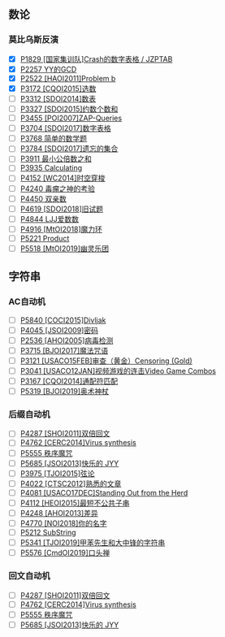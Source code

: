 ## 数论
### 莫比乌斯反演
- [X] [P1829 [国家集训队]Crash的数字表格 / JZPTAB](https://www.luogu.com.cn/problem/P1829)
- [X] [P2257 YY的GCD](https://www.luogu.com.cn/problem/P2257)
- [X] [P2522 [HAOI2011]Problem b](https://www.luogu.com.cn/problem/P2522)
- [X] [P3172 [CQOI2015]选数](https://www.luogu.com.cn/problem/P3172)
- [ ] [P3312 [SDOI2014]数表](https://www.luogu.com.cn/problem/P3312)
- [ ] [P3327 [SDOI2015]约数个数和](https://www.luogu.com.cn/problem/P3327)
- [ ] [P3455 [POI2007]ZAP-Queries](https://www.luogu.com.cn/problem/P3455)
- [ ] [P3704 [SDOI2017]数字表格](https://www.luogu.com.cn/problem/P3704)
- [ ] [P3768 简单的数学题](https://www.luogu.com.cn/problem/P3768)
- [ ] [P3784 [SDOI2017]遗忘的集合](https://www.luogu.com.cn/problem/P3784)
- [ ] [P3911 最小公倍数之和](https://www.luogu.com.cn/problem/P3911)
- [ ] [P3935 Calculating](https://www.luogu.com.cn/problem/P3935)
- [ ] [P4152 [WC2014]时空穿梭](https://www.luogu.com.cn/problem/P4152)
- [ ] [P4240 毒瘤之神的考验](https://www.luogu.com.cn/problem/P4240)
- [ ] [P4450 双亲数](https://www.luogu.com.cn/problem/P4450)
- [ ] [P4619 [SDOI2018]旧试题](https://www.luogu.com.cn/problem/P4619)
- [ ] [P4844 LJJ爱数数](https://www.luogu.com.cn/problem/P4844)
- [ ] [P4916 [MtOI2018]魔力环](https://www.luogu.com.cn/problem/P4916)
- [ ] [P5221 Product](https://www.luogu.com.cn/problem/P5221)
- [ ] [P5518 [MtOI2019]幽灵乐团](https://www.luogu.com.cn/problem/P5518)

## 字符串
### AC自动机
- [ ] [P5840 [COCI2015]Divljak](https://www.luogu.com.cn/problem/P5840)
- [ ] [P4045 [JSOI2009]密码](https://www.luogu.com.cn/problem/P4045)
- [ ] [P2536 [AHOI2005]病毒检测](https://www.luogu.com.cn/problem/P2536)
- [ ] [P3715 [BJOI2017]魔法咒语](https://www.luogu.com.cn/problem/P3715)
- [ ] [P3121 [USACO15FEB]审查（黄金）Censoring (Gold)](https://www.luogu.com.cn/problem/P3121)
- [ ] [P3041 [USACO12JAN]视频游戏的连击Video Game Combos](https://www.luogu.com.cn/problem/P3041)
- [ ] [P3167 [CQOI2014]通配符匹配](https://www.luogu.com.cn/problem/P3167)
- [ ] [P5319 [BJOI2019]奥术神杖](https://www.luogu.com.cn/problem/P5319)
### 后缀自动机
- [ ] [P4287 [SHOI2011]双倍回文](https://www.luogu.com.cn/problem/P4287)
- [ ] [P4762 [CERC2014]Virus synthesis](https://www.luogu.com.cn/problem/P4762)
- [ ] [P5555 秩序魔咒](https://www.luogu.com.cn/problem/P5555)
- [ ] [P5685 [JSOI2013]快乐的 JYY](https://www.luogu.com.cn/problem/P5685)
- [ ] [P3975 [TJOI2015]弦论](https://www.luogu.com.cn/problem/P3975)
- [ ] [P4022 [CTSC2012]熟悉的文章](https://www.luogu.com.cn/problem/P4022)
- [ ] [P4081 [USACO17DEC]Standing Out from the Herd](https://www.luogu.com.cn/problem/P4081)
- [ ] [P4112 [HEOI2015]最短不公共子串](https://www.luogu.com.cn/problem/P4112)
- [ ] [P4248 [AHOI2013]差异](https://www.luogu.com.cn/problem/P4248)
- [ ] [P4770 [NOI2018]你的名字](https://www.luogu.com.cn/problem/P4770)
- [ ] [P5212 SubString](https://www.luogu.com.cn/problem/P5212)
- [ ] [P5341 [TJOI2019]甲苯先生和大中锋的字符串](https://www.luogu.com.cn/problem/P5337)
- [ ] [P5576 [CmdOI2019]口头禅](https://www.luogu.com.cn/problem/P5576)
### 回文自动机
- [ ] [P4287 [SHOI2011]双倍回文](https://www.luogu.com.cn/problem/P4287)
- [ ] [P4762 [CERC2014]Virus synthesis](https://www.luogu.com.cn/problem/P4762)
- [ ] [P5555 秩序魔咒](https://www.luogu.com.cn/problem/P5555)
- [ ] [P5685 [JSOI2013]快乐的 JYY](https://www.luogu.com.cn/problem/P5685)
